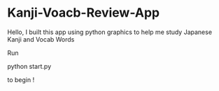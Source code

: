 # Kanji-Voacb-Review-App

Hello, I built this app using python graphics to help me study Japanese Kanji and Vocab Words

Run 

python start.py

to begin !
